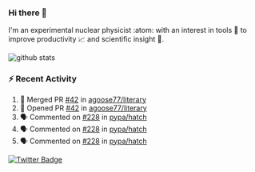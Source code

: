 ### Hi there 👋 

I'm an experimental nuclear physicist :atom: with an interest in tools :wrench: to improve productivity :chart_with_upwards_trend: and scientific insight :telescope:.

![github stats](https://github-readme-stats.vercel.app/api?username=agoose77&show_icons=true&hide_rank=true&hide_title=true&bg_color=30,e76445,904e95&text_color=efe3ec&icon_color=efe3ec)
<!--
**agoose77/agoose77** is a ✨ _special_ ✨ repository because its `README.md` (this file) appears on your GitHub profile.

Here are some ideas to get you started:

- 🔭 I’m currently working on ...
- 🌱 I’m currently learning ...
- 👯 I’m looking to collaborate on ...
- 🤔 I’m looking for help with ...
- 💬 Ask me about ...
- 📫 How to reach me: ...
- 😄 Pronouns: ...
- ⚡ Fun fact: ...
-->

### :zap: Recent Activity
<!--START_SECTION:activity-->
1. 🎉 Merged PR [#42](https://github.com/agoose77/literary/pull/42) in [agoose77/literary](https://github.com/agoose77/literary)
2. 💪 Opened PR [#42](https://github.com/agoose77/literary/pull/42) in [agoose77/literary](https://github.com/agoose77/literary)
3. 🗣 Commented on [#228](https://github.com/pypa/hatch/issues/228) in [pypa/hatch](https://github.com/pypa/hatch)
4. 🗣 Commented on [#228](https://github.com/pypa/hatch/issues/228) in [pypa/hatch](https://github.com/pypa/hatch)
5. 🗣 Commented on [#228](https://github.com/pypa/hatch/issues/228) in [pypa/hatch](https://github.com/pypa/hatch)
<!--END_SECTION:activity-->


[![Twitter Badge](https://img.shields.io/twitter/follow/agoose77?style=flat-square&logo=Twitter&logoColor=white&color=cornflowerblue)](https://twitter.com/agoose77)
